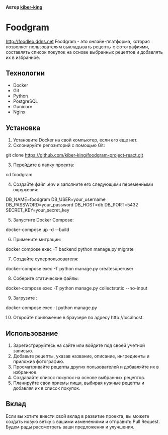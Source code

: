 #### Автор [kiber-king](https://github.com/kiber-king)

# Foodgram
http://foodleb.ddns.net
Foodgram - это онлайн-платформа, которая позволяет пользователям выкладывать рецепты с фотографиями, составлять список покупок на основе выбранных рецептов и добавлять их в избранное.

## Технологии

- Docker
- Git
- Python
- PostgreSQL
- Gunicorn
- Nginx

## Установка

1. Установите Docker на свой компьютер, если его еще нет.
2. Склонируйте репозиторий с помощью Git:


git clone https://github.com/kiber-king/foodgram-project-react.git


3. Перейдите в папку проекта:


cd foodgram


4. Создайте файл .env и заполните его следующими переменными окружения:


DB_NAME=foodgram
DB_USER=your_username
DB_PASSWORD=your_password
DB_HOST=db
DB_PORT=5432
SECRET_KEY=your_secret_key


5. Запустите Docker Compose:


docker-compose up -d --build


6. Примените миграции:


docker compose exec -T backend python manage.py migrate


7. Создайте суперпользователя:


docker-compose exec -T python manage.py createsuperuser


8. Соберите статические файлы:


docker-compose exec -T python manage.py collectstatic --no-input


9. Загрузите :


docker-compose exec -t python manage.py 


10. Откройте приложение в браузере по адресу http://localhost.

## Использование

1. Зарегистрируйтесь на сайте или войдите под своей учетной записью.
2. Добавьте рецепты, указав название, описание, ингредиенты и приложив фотографию.
3. Просматривайте рецепты других пользователей и добавляйте их в избранное.
4. Создавайте список покупок на основе выбранных рецептов.
5. Планируйте свои приемы пищи, выбирая нужные рецепты и добавляя их в список покупок.

## Вклад

Если вы хотите внести свой вклад в развитие проекта, вы можете создать новую ветку с вашими изменениями и отправить Pull Request. Будем рады рассмотреть ваши предложения и улучшения.
